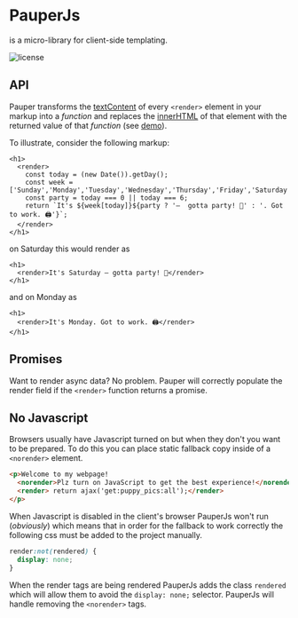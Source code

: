 # PauperJs
is a micro-library for client-side templating.

![license](https://img.shields.io/github/license/mashape/apistatus.svg?style=for-the-badge)

## API
Pauper transforms the [textContent](https://developer.mozilla.org/en-US/docs/Web/API/Node/textContent) of every `<render>` element in your markup into a _function_ and replaces the [innerHTML](https://developer.mozilla.org/en-US/docs/Web/API/Element/innerHTML) of that element with the returned value of that _function_ (see [demo](https://jzwood.github.io/PauperJs/demo/)).

To illustrate, consider the following markup:
```
<h1>
  <render>
    const today = (new Date()).getDay();
    const week = ['Sunday','Monday','Tuesday','Wednesday','Thursday','Friday','Saturday'];
    const party = today === 0 || today === 6;
    return `It's ${week[today]}${party ? '—  gotta party! 🍹' : '. Got to work. 🖨'}`;
  </render>
</h1>
```

on Saturday this would render as
```
<h1>
  <render>It's Saturday — gotta party! 🍹</render>
</h1>
```
and on Monday as
```
<h1>
  <render>It's Monday. Got to work. 🖨</render>
</h1>
```

## Promises
Want to render async data? No problem. Pauper will correctly populate the render field if the `<render>` function returns a promise.

## No Javascript
Browsers usually have Javascript turned on but when they don't you want to be prepared. To do this you can place static fallback copy inside of a `<norender>` element.

```html
<p>Welcome to my webpage!
  <norender>Plz turn on JavaScript to get the best experience!</norender>
  <render> return ajax('get:puppy_pics:all');</render>
</p>
```

When Javascript is disabled in the client's browser PauperJs won't run (_obviously_) which means that in order for the fallback to work correctly the following css must be added to the project manually.

```css
render:not(rendered) {
  display: none;
}
```

When the render tags are being rendered PauperJs adds the class `rendered` which will allow them to avoid the `display: none;` selector. PauperJs will handle removing the `<norender>` tags.

